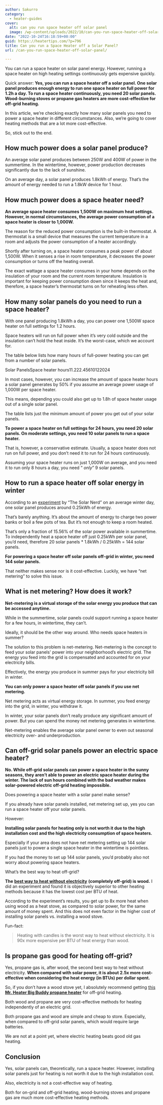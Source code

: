 ```yaml
---
author: Sakurro
category:
  - heater-guides
cover:
  alt: can you run space heater off solar panel
  image: /wp-content/uploads/2022/10/can-you-run-space-heater-off-solar-panel.jpg
date: "2022-10-24T16:18:59+00:00"
guid: https://heatertips.com/?p=796
title: Can you run a Space Heater off a Solar Panel?
url: /can-you-run-space-heater-off-solar-panel/

---
```

You can run a space heater on solar panel energy. However, running a space heater on high heating settings continuously gets expensive quickly.

Quick answer: **Yes, you can run a space heater off a solar panel. One solar panel produces enough energy to run one space heater on full power for 1.2h a day. To run a space heater continuously, you need 20 solar panels. Wood-burning stoves or propane gas heaters are more cost-effective for off-grid heating.**

In this article, we’re checking exactly how many solar panels you need to power a space heater in different circumstances. Also, we’re going to cover heating methods that are a lot more cost-effective.

So, stick out to the end.

## How much power does a solar panel produce?

An average solar panel produces between 250W and 400W of power in the summertime. In the wintertime, however, power production decreases significantly due to the lack of sunshine.

On an average day, a solar panel produces 1.8kWh of energy. That’s the amount of energy needed to run a 1.8kW device for 1 hour.

## How much power does a space heater need?

**An average space heater consumes 1,500W on maximum heat settings. However, in normal circumstances, the average power consumption of a space heater is closer to 1,000W.**

The reason for the reduced power consumption is the built-in thermostat. A thermostat is a small device that measures the current temperature in a room and adjusts the power consumption of a heater accordingly.

Shortly after turning on, a space heater consumes a peak power of about 1,500W. When it senses a rise in room temperature, it decreases the power consumption or turns off the heating overall.

The exact wattage a space heater consumes in your home depends on the insulation of your room and the current room temperature. Insulation is important for keeping power consumption down since it keeps the heat and, therefore, a space heater’s thermostat turns on for reheating less often.

## How many solar panels do you need to run a space heater?

With one panel producing 1.8kWh a day, you can power one 1,500W space heater on full settings for 1.2 hours.

Space heaters will run on full power when it’s very cold outside and the insulation can’t hold the heat inside. It’s the worst-case, which we account for.

The table below lists how many hours of full-power heating you can get from a number of solar panels.

Solar PanelsSpace heater hours11.222.45610122024

In most cases, however, you can increase the amount of space heater hours a solar panel generates by 50% if you assume an average power usage of 1,000W per space heater.

This means, depending you could also get up to 1.8h of space heater usage out of a single solar panel.

The table lists just the minimum amount of power you get out of your solar panels.

**To power a space heater on full settings for 24 hours, you need 20 solar panels. On moderate settings, you need 10 solar panels to run a space heater.**

That is, however, a conservative estimate. Usually, a space heater does not run on full power, and you don’t need it to run for 24 hours continuously.

Assuming your space heater runs on just 1,000W on average, and you need it to run only 8 hours a day, you need “ _only_” 9 solar panels.

## How to run a space heater off solar energy in winter

According to an [experiment](https://www.thesolarnerd.com/blog/solar-panel-performance-winter-cloudy-summer/) by “The Solar Nerd” on an average winter day, one solar panel produces around 0.25kWh of energy.

That’s barely anything. It’s about the amount of energy to charge two power banks or boil a few pots of tea. But it’s not enough to keep a room heated.

That’s only a fraction of 15.56% of the solar power available in summertime. To independently heat a space heater off just 0.25kWh per solar panel, you’d need, therefore 20 solar panels \* 1.8kWh / 0.25kWh = 144 solar panels.

**For powering a space heater off solar panels off-grid in winter, you need 144 solar panels.**

That neither makes sense nor is it cost-effective. Luckily, we have “net metering” to solve this issue.

## What is net metering? How does it work?

**Net-metering is a virtual storage of the solar energy you produce that can be accessed anytime.**

While in the summertime, solar panels could support running a space heater for a few hours, in wintertime, they can’t.

Ideally, it should be the other way around. Who needs space heaters in summer?

The solution to this problem is net-metering. Net-metering is the concept to feed your solar panels' power into your neighborhood’s electric grid. The energy you feed into the grid is compensated and accounted for on your electricity bills.

Effectively, the energy you produce in summer pays for your electricity bill in winter.

**You can only power a space heater off solar panels if you use net metering.**

Net metering acts as virtual energy storage. In summer, you feed energy into the grid, in winter, you withdraw it.

In winter, your solar panels don’t really produce any significant amount of power. But you can spend the money net metering generates in wintertime.

Net-metering enables the average solar panel owner to even out seasonal electricity over- and underproduction.

## Can off-grid solar panels power an electric space heater?

**No. While off-grid solar panels can power a space heater in the sunny seasons, they aren’t able to power an electric space heater during the winter. The lack of sun hours combined with the bad weather makes solar-powered electric off-grid heating impossible.**

Does powering a space heater with a solar panel make sense?

If you already have solar panels installed, net metering set up, yes you can run a space heater off your solar panels.

However:

**Installing solar panels for heating only is not worth it due to the high installation cost and the high electricity consumption of space heaters.**

Especially if your area does not have net metering setting up 144 solar panels just to power a single space heater in the wintertime is pointless.

If you had the money to set up 144 solar panels, you’d probably also not worry about powering space heaters.

What’s the best way to heat off-grid?

**The** [**best way to heat without electricity**](/how-to-heat-room-without-electricity/) **(completely off-grid) is wood.** I did an experiment and found it is objectively superior to other heating methods because it has the lowest cost per BTU of heat.

According to the experiment’s results, you get up to 8x more heat when using wood as a heat stove, as compared to solar power, for the same amount of money spent. And this does not even factor in the higher cost of installing solar panels vs. installing a wood stove.

Fun-fact:

> Heating with candles is the worst way to heat without electricity. It is 90x more expensive per BTU of heat energy than wood.

## Is propane gas good for heating off-grid?

Yes, propane gas is, after wood, the second best way to heat without electricity. **When compared with solar power, it is about 2.5x more cost-effective when considering the heat energy (in BTUs) per dollar spent.**

So, if you don’t have a wood stove yet, I absolutely recommend getting [this **Mr. Heater Big Buddy propane heater**](/recommended-products/propane-heater/) for off-grid heating.

Both wood and propane are very cost-effective methods for heating independently of an electric grid.

Both propane gas and wood are simple and cheap to store. Especially, when compared to off-grid solar panels, which would require large batteries.

We are not at a point yet, where electric heating beats good old gas heating.

## Conclusion

Yes, solar panels can, theoretically, run a space heater. However, installing solar panels just for heating is not worth it due to the high installation cost.

Also, electricity is not a cost-effective way of heating.

Both for on-grid and off-grid heating, wood-burning stoves and propane gas are much more cost-effective heating methods.

